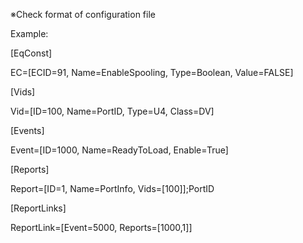 ※Check format of configuration file 

Example:

[EqConst]

EC=[ECID=91, Name=EnableSpooling, Type=Boolean, Value=FALSE]

[Vids]

Vid=[ID=100, Name=PortID, Type=U4, Class=DV]

[Events]

Event=[ID=1000, Name=ReadyToLoad, Enable=True]

[Reports]

Report=[ID=1, Name=PortInfo, Vids=[100]];PortID 

[ReportLinks]

ReportLink=[Event=5000, Reports=[1000,1]]

